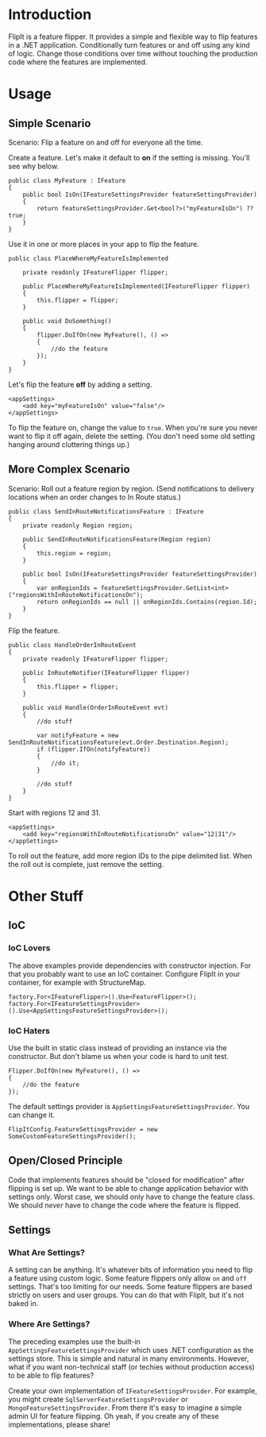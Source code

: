 # Introduction

FlipIt is a feature flipper.  It provides a simple and flexible way to flip features in a .NET application. Conditionally turn features or and off using any kind of logic. Change those conditions over time without touching the production code where the features are implemented.

# Usage

## Simple Scenario

Scenario: Flip a feature on and off for everyone all the time.

Create a feature.  Let's make it default to **on** if the setting is missing. You'll see why below.

	public class MyFeature : IFeature
	{
	    public bool IsOn(IFeatureSettingsProvider featureSettingsProvider)
	    {
	        return featureSettingsProvider.Get<bool?>("myFeatureIsOn") ?? true; 
	    }
	}

Use it in one or more places in your app to flip the feature.

	public class PlaceWhereMyFeatureIsImplemented
	
		private readonly IFeatureFlipper flipper;

		public PlaceWhereMyFeatureIsImplemented(IFeatureFlipper flipper)
		{
			this.flipper = flipper;
		}

		public void DoSomething()
		{
			flipper.DoIfOn(new MyFeature(), () => 
			{
				//do the feature
			});
		}
	}


Let's flip the feature **off** by adding a setting.

	<appSettings>
		<add key="myFeatureIsOn" value="false"/>
	</appSettings>

To flip the feature on, change the value to `true`.  When you're sure you never want to flip it off again, delete the setting. (You don't need some old setting hanging around cluttering things up.)


## More Complex Scenario

Scenario: Roll out a feature region by region.  (Send notifications to delivery locations when an order changes to In Route status.) 

	public class SendInRouteNotificationsFeature : IFeature
	{
		private readonly Region region;

		public SendInRouteNotificationsFeature(Region region)
		{
			this.region = region;
		}

	    public bool IsOn(IFeatureSettingsProvider featureSettingsProvider)
	    {
	        var onRegionIds = featureSettingsProvider.GetList<int>("regionsWithInRouteNotificationsOn");
			return onRegionIds == null || onRegionIds.Contains(region.Id);
	    }
	}

Flip the feature.

	public class HandleOrderInRouteEvent
	{
		private readonly IFeatureFlipper flipper;

		public InRouteNotifier(IFeatureFlipper flipper)
		{
			this.flipper = flipper;
		}

		public void Handle(OrderInRouteEvent evt)
		{
			//do stuff

			var notifyFeature = new SendInRouteNotificationsFeature(evt.Order.Destination.Region);
			if (flipper.IfOn(notifyFeature))
			{
				//do it;
			}

			//do stuff
		}
	}

Start with regions 12 and 31.

	<appSettings>
		<add key="regionsWithInRouteNotificationsOn" value="12|31"/>
	</appSettings>

To roll out the feature, add more region IDs to the pipe delimited list.  When the roll out is complete, just remove the setting.

# Other Stuff

## IoC

### IoC Lovers

The above examples provide dependencies with constructor injection. For that you probably want to use an IoC container. Configure FlipIt in your container, for example with StructureMap.

	factory.For<IFeatureFlipper>().Use<FeatureFlipper>();
	factory.For<IFeatureSettingsProvider>().Use<AppSettingsFeatureSettingsProvider>();

### IoC Haters

Use the built in static class instead of providing an instance via the constructor.  But don't blame us when your code is hard to unit test.

	Flipper.DoIfOn(new MyFeature(), () => 
	{
		//do the feature
	});

The default settings provider is `AppSettingsFeatureSettingsProvider`.  You can change it.

	FlipItConfig.FeatureSettingsProvider = new SomeCustomFeatureSettingsProvider();

## Open/Closed Principle

Code that implements features should be "closed for modification" after flipping is set up.  We want to be able to change application behavior with settings only.  Worst case, we should only have to change the feature class.  We should *never* have to change the code where the feature is flipped.

## Settings

### What Are Settings?

A setting can be anything. It's whatever bits of information you need to flip a feature using custom logic.  Some feature flippers only allow `on` and `off` settings.  That's too limiting for our needs.  Some feature flippers are based strictly on users and user groups. You can do that with FlipIt, but it's not baked in.

### Where Are Settings?

The preceding examples use the built-in `AppSettingsFeatureSettingsProvider` which uses .NET configuration as the settings store.  This is simple and natural in many environments.  However, what if you want non-technical staff (or techies without production access) to be able to flip features?

Create your own implementation of `IFeatureSettingsProvider`. For example, you might create `SqlServerFeatureSettingsProvider` or `MongoFeatureSettingsProvider`.  From there it's easy to imagine a simple admin UI for feature flipping.  Oh yeah, if you create any of these implementations, please share!
